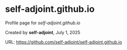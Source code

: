 # self-adjoint.github.io
Profile page for _self-adjoint.github.io_

Created by **self-adjoint**, July 1, 2025

URL: https://github.com/self-adjoint/self-adjoint.github.io
